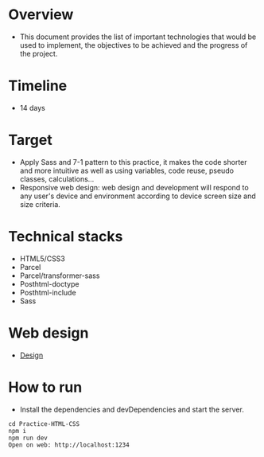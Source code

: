# Overview
- This document provides the list of important technologies that would be used to implement, the objectives to be achieved and the progress of the project.
# Timeline
- 14 days
# Target
- Apply Sass and 7-1 pattern to this practice, it makes the code shorter and more intuitive as well as using variables, code reuse, pseudo classes, calculations...
- Responsive web design: web design and development will respond to any user's device and environment according to device screen size and size criteria.
# Technical stacks
- HTML5/CSS3
- Parcel
- Parcel/transformer-sass
- Posthtml-doctype
- Posthtml-include
- Sass
# Web design
- [Design](https://www.figma.com/design/JhGap6vIL5l8t4hz5OF6sz/Hofmann-UI-Kit---Page-Templates-(Copy)-(Copy)?node-id=0-368&t=K8OKy3rOFe2QHxfP-0)
# How to run
- Install the dependencies and devDependencies and start the server.
```
cd Practice-HTML-CSS
npm i
npm run dev
Open on web: http://localhost:1234
```
